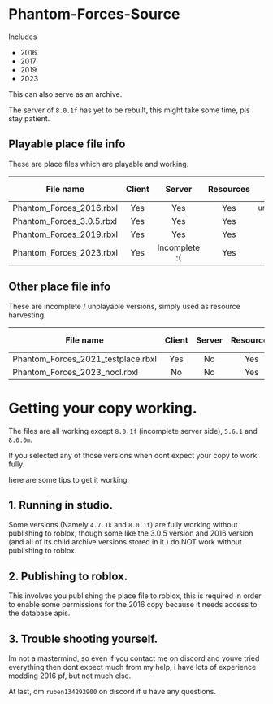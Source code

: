 # Phantom-Forces-Source
Includes
- 2016
- 2017
- 2019
- 2023

This can also serve as an archive.

The server of `8.0.1f` has yet to be rebuilt, this might take some time, pls stay patient.

## Playable place file info

These are place files which are playable and working.

| File name | Client | Server | Resources | Server Version |
| --------- | :----: | :----: | :-------: | :------------: |
| Phantom_Forces_2016.rbxl | Yes | Yes | Yes | `unavailable` |
| Phantom_Forces_3.0.5.rbxl | Yes | Yes | Yes | `3.0.5` |
| Phantom_Forces_2019.rbxl | Yes | Yes | Yes | `4.7.1k` |
| Phantom_Forces_2023.rbxl | Yes | Incomplete :( | Yes | `8.0.1f` |

## Other place file info

These are incomplete / unplayable versions, simply used as resource harvesting.

| File name | Client | Server | Resources | Server Version |
| --------- | :----: | :----: | :-------: | :------------: |
| Phantom_Forces_2021_testplace.rbxl | Yes | No | Yes | `5.6.1` |
| Phantom_Forces_2023_nocl.rbxl | No | No | Yes | `8.0.0m` |

# Getting your copy working.
The files are all working except `8.0.1f` (incomplete server side), `5.6.1` and `8.0.0m`.

If you selected any of those versions when dont expect your copy to work fully.

here are some tips to get it working.

## 1. Running in studio.
Some versions (Namely `4.7.1k` and `8.0.1f`) are fully working without publishing to roblox, though some like the 3.0.5 version and 2016 version (and all of its child archive versions stored in it.) do NOT work without publishing to roblox.

## 2. Publishing to roblox.
This involves you publishing the place file to roblox, this is required in order to enable some permissions for the 2016 copy because it needs access to the database apis.

## 3. Trouble shooting yourself.
Im not a mastermind, so even if you contact me on discord and youve tried everything then dont expect much from my help, i have lots of experience modding 2016 pf, but not much else.


At last, dm `ruben134292900` on discord if u have any questions.
